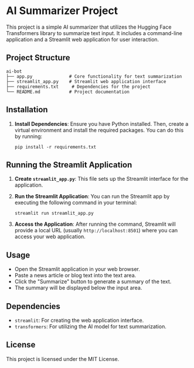 # AI Summarizer Project

This project is a simple AI summarizer that utilizes the Hugging Face Transformers library to summarize text input. It includes a command-line application and a Streamlit web application for user interaction.

## Project Structure

```
ai-bot
├── app.py              # Core functionality for text summarization
├── streamlit_app.py    # Streamlit web application interface
├── requirements.txt     # Dependencies for the project
└── README.md           # Project documentation
```

## Installation

1. **Install Dependencies**:
   Ensure you have Python installed. Then, create a virtual environment and install the required packages. You can do this by running:
   ```
   pip install -r requirements.txt
   ```

## Running the Streamlit Application

1. **Create `streamlit_app.py`**:
   This file sets up the Streamlit interface for the application.

2. **Run the Streamlit Application**:
   You can run the Streamlit app by executing the following command in your terminal:
   ```
   streamlit run streamlit_app.py
   ```

3. **Access the Application**:
   After running the command, Streamlit will provide a local URL (usually `http://localhost:8501`) where you can access your web application.

## Usage

- Open the Streamlit application in your web browser.
- Paste a news article or blog text into the text area.
- Click the "Summarize" button to generate a summary of the text.
- The summary will be displayed below the input area.

## Dependencies

- `streamlit`: For creating the web application interface.
- `transformers`: For utilizing the AI model for text summarization.

## License

This project is licensed under the MIT License.